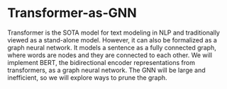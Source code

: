 # Transformer-as-GNN
Transformer is the SOTA model for text modeling in NLP and
traditionally viewed as a stand-alone model. However, it can also be
formalized as a graph neural network. It models a sentence as a fully
connected graph, where words are nodes and they are connected
to each other. We will implement BERT, the bidirectional encoder
representations from transformers, as a graph neural network. The
GNN will be large and inefficient, so we will explore ways to prune
the graph.
